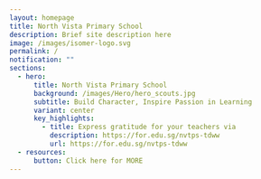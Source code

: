 ```yaml
---
layout: homepage
title: North Vista Primary School
description: Brief site description here
image: /images/isomer-logo.svg
permalink: /
notification: ""
sections:
  - hero:
      title: North Vista Primary School
      background: /images/Hero/hero_scouts.jpg
      subtitle: Build Character, Inspire Passion in Learning
      variant: center
      key_highlights:
        - title: Express gratitude for your teachers via
          description: https://for.edu.sg/nvtps-tdww
          url: https://for.edu.sg/nvtps-tdww
  - resources:
      button: Click here for MORE
---
```

